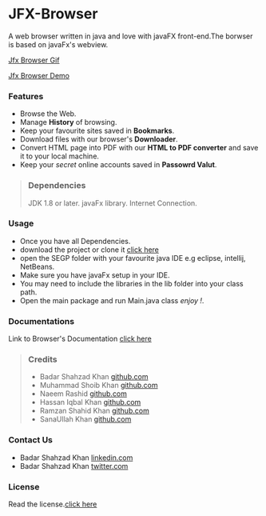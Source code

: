 JFX-Browser
===========
A web browser written in java and love with javaFX front-end.The borwser is based on javaFx's webview.

[Jfx Browser Gif](https://twitter.com/badarshahzad54/status/859596238202691584)

[Jfx Browser Demo](https://youtu.be/DH_6g4OcfyE?list=PLv2dKKz-juPaCQsqET0BH4pUsJw8pbjxb)

### Features

+ Browse the Web.
+ Manage **History** of browsing.
+ Keep your favourite sites saved in **Bookmarks**.
+ Download files with our browser's **Downloader**.
+ Convert HTML page into PDF with our **HTML to PDF converter** and save it to your local machine.
+ Keep your *secret* online accounts saved in **Passowrd Valut**.

> ### Dependencies
>
> JDK 1.8 or later.
> javaFx library.
> Internet Connection.

### Usage

+ Once you have all Dependencies.
+ download the project or clone it [click here](https://github.com/badarshahzad/Jfx-Browser/tree/master)
+ open the SEGP folder with your favourite java IDE e.g eclipse, intellij, NetBeans.
+ Make sure you have javaFx setup in your IDE.
+ You may need to include the libraries in the lib folder into your class path.
+ Open the main package and run Main.java class *enjoy !*.

### Documentations
Link to Browser's Documentation [click here](#)
  
> ### Credits
>
> + Badar Shahzad Khan [github.com](https://github.com/badarshahzad)
> + Muhammad Shoib Khan [github.com](https://github.com/Shoaibkhan786)
> + Naeem Rashid [github.com](https://github.com/naeemkhan12)
> + Hassan Iqbal Khan [github.com](https://github.com/Hassankhan2015)
> + Ramzan Shahid Khan [github.com](https://github.com/RamzanShahidkhan)
> + SanaUllah Khan [github.com](https://github.com/sanaullahkhan1234)

### Contact Us

+ Badar Shahzad Khan [linkedin.com](https://www.linkedin.com/in/badarshahzad/)
+ Badar Shahzad Khan [twitter.com](https://twitter.com/badarshahzad54)

### License
Read the license.[click here](https://raw.githubusercontent.com/badarshahzad/Jfx-Browser/master/LICENSE)
